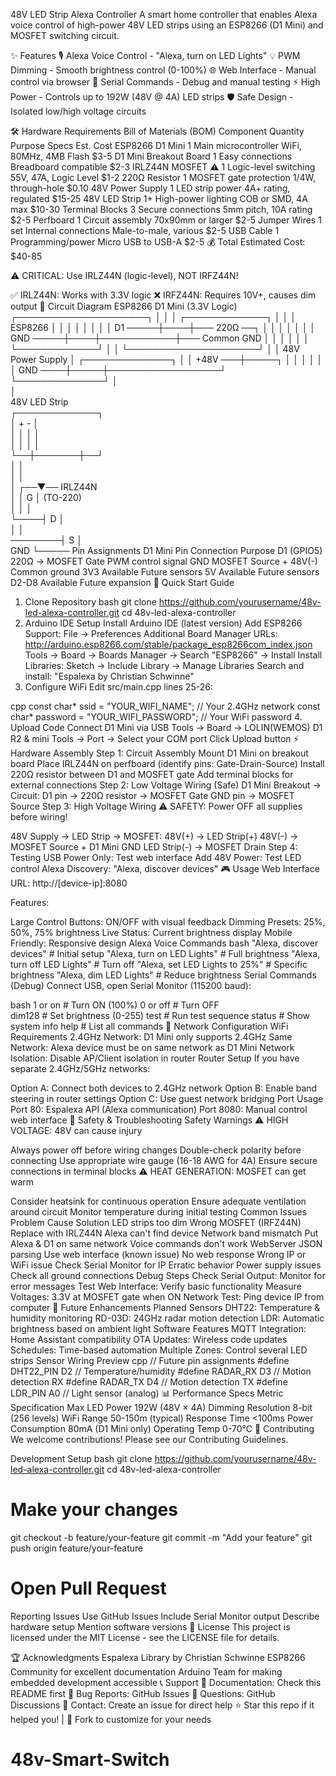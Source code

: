 48V LED Strip Alexa Controller
A smart home controller that enables Alexa voice control of high-power 48V LED strips using an ESP8266 (D1 Mini) and MOSFET switching circuit.


✨ Features
🎙️ Alexa Voice Control - "Alexa, turn on LED Lights"
💡 PWM Dimming - Smooth brightness control (0-100%)
🌐 Web Interface - Manual control via browser
🔧 Serial Commands - Debug and manual testing
⚡ High Power - Controls up to 192W (48V @ 4A) LED strips
🛡️ Safe Design - Isolated low/high voltage circuits


🛠️ Hardware Requirements
Bill of Materials (BOM)
Component	Quantity	Purpose	Specs	Est. Cost
ESP8266 D1 Mini	1	Main microcontroller	WiFi, 80MHz, 4MB Flash	$3-5
D1 Mini Breakout Board	1	Easy connections	Breadboard compatible	$2-3
IRLZ44N MOSFET ⚠️	1	Logic-level switching	55V, 47A, Logic Level	$1-2
220Ω Resistor	1	MOSFET gate protection	1/4W, through-hole	$0.10
48V Power Supply	1	LED strip power	4A+ rating, regulated	$15-25
48V LED Strip	1+	High-power lighting	COB or SMD, 4A max	$10-30
Terminal Blocks	3	Secure connections	5mm pitch, 10A rating	$2-5
Perfboard	1	Circuit assembly	70x90mm or larger	$2-5
Jumper Wires	1 set	Internal connections	Male-to-male, various	$2-5
USB Cable	1	Programming/power	Micro USB to USB-A	$2-5
💰 Total Estimated Cost: $40-85

⚠️ CRITICAL: Use IRLZ44N (logic-level), NOT IRFZ44N!

✅ IRLZ44N: Works with 3.3V logic
❌ IRFZ44N: Requires 10V+, causes dim output
🔌 Circuit Diagram
                    ESP8266 D1 Mini (3.3V Logic)
                    ┌─────────────────────┐
                    │                     │
                    │  ┌─────────────┐    │
                    │  │   ESP8266   │    │
                    │  │             │    │
                    │  │     D1 ─────┼────┼─── 220Ω ──┐
                    │  │             │    │            │
                    │  │    GND ─────┼────┼────────────┼─── Common GND
                    │  │             │    │            │
                    │  └─────────────┘    │            │
                    └─────────────────────┘            │
                                                       │
              48V Power Supply                         │
              ┌──────────────┐                        │
              │      +48V ───┼─────┐                  │
              │              │     │                  │
              │      GND ────┼─────┼──────────────────┘
              └──────────────┘     │                   
                                   │                   
                            48V LED Strip              
                            ┌─────────────┐           
                            │  +       -  │           
                            │  │       │  │           
                            │  │       │  │           
                            └──┼───────┼──┘           
                               │       │               
                               │       │               
                               │    ┌──▼── IRLZ44N     
                               │    │ G │  (TO-220)     
                               │    │   │               
                               └────┤ D │               
                                    │   │               
                            ────────┤ S │               
                            GND     └─────
Pin Assignments
D1 Mini Pin	Connection	Purpose
D1 (GPIO5)	220Ω → MOSFET Gate	PWM control signal
GND	MOSFET Source + 48V(-)	Common ground
3V3	Available	Future sensors
5V	Available	Future sensors
D2-D8	Available	Future expansion
🚀 Quick Start Guide
1. Clone Repository
bash
git clone https://github.com/yourusername/48v-led-alexa-controller.git
cd 48v-led-alexa-controller
2. Arduino IDE Setup
Install Arduino IDE (latest version)
Add ESP8266 Support:
File → Preferences
Additional Board Manager URLs:
http://arduino.esp8266.com/stable/package_esp8266com_index.json
Tools → Board → Boards Manager → Search "ESP8266" → Install
Install Libraries:
Sketch → Include Library → Manage Libraries
Search and install: "Espalexa by Christian Schwinne"
3. Configure WiFi
Edit src/main.cpp lines 25-26:

cpp
const char* ssid = "YOUR_WIFI_NAME";        // Your 2.4GHz network
const char* password = "YOUR_WIFI_PASSWORD"; // Your WiFi password
4. Upload Code
Connect D1 Mini via USB
Tools → Board → LOLIN(WEMOS) D1 R2 & mini
Tools → Port → Select your COM port
Click Upload button
⚡ Hardware Assembly
Step 1: Circuit Assembly
Mount D1 Mini on breakout board
Place IRLZ44N on perfboard (identify pins: Gate-Drain-Source)
Install 220Ω resistor between D1 and MOSFET gate
Add terminal blocks for external connections
Step 2: Low Voltage Wiring (Safe)
D1 Mini Breakout → Circuit:
D1 pin → 220Ω resistor → MOSFET Gate
GND pin → MOSFET Source
Step 3: High Voltage Wiring ⚠️
SAFETY: Power OFF all supplies before wiring!

48V Supply → LED Strip → MOSFET:
48V(+) → LED Strip(+)
48V(-) → MOSFET Source + D1 Mini GND
LED Strip(-) → MOSFET Drain
Step 4: Testing
USB Power Only: Test web interface
Add 48V Power: Test LED control
Alexa Discovery: "Alexa, discover devices"
🎮 Usage
Web Interface
URL: http://[device-ip]:8080


Features:

Large Control Buttons: ON/OFF with visual feedback
Dimming Presets: 25%, 50%, 75% brightness
Live Status: Current brightness display
Mobile Friendly: Responsive design
Alexa Voice Commands
bash
"Alexa, discover devices"           # Initial setup
"Alexa, turn on LED Lights"        # Full brightness
"Alexa, turn off LED Lights"       # Turn off
"Alexa, set LED Lights to 25%"     # Specific brightness
"Alexa, dim LED Lights"            # Reduce brightness
Serial Commands (Debug)
Connect USB, open Serial Monitor (115200 baud):

bash
1 or on        # Turn ON (100%)
0 or off       # Turn OFF  
dim128         # Set brightness (0-255)
test           # Run test sequence
status         # Show system info
help           # List all commands
🔧 Network Configuration
WiFi Requirements
2.4GHz Network: D1 Mini only supports 2.4GHz
Same Network: Alexa device must be on same network as D1 Mini
Network Isolation: Disable AP/Client isolation in router
Router Setup
If you have separate 2.4GHz/5GHz networks:

Option A: Connect both devices to 2.4GHz network
Option B: Enable band steering in router settings
Option C: Use guest network bridging
Port Usage
Port 80: Espalexa API (Alexa communication)
Port 8080: Manual control web interface
🚨 Safety & Troubleshooting
Safety Warnings
⚠️ HIGH VOLTAGE: 48V can cause injury

Always power off before wiring changes
Double-check polarity before connecting
Use appropriate wire gauge (16-18 AWG for 4A)
Ensure secure connections in terminal blocks
⚠️ HEAT GENERATION: MOSFET can get warm

Consider heatsink for continuous operation
Ensure adequate ventilation around circuit
Monitor temperature during initial testing
Common Issues
Problem	Cause	Solution
LED strips too dim	Wrong MOSFET (IRFZ44N)	Replace with IRLZ44N
Alexa can't find device	Network band mismatch	Put Alexa & D1 on same network
Voice commands don't work	WebServer JSON parsing	Use web interface (known issue)
No web response	Wrong IP or WiFi issue	Check Serial Monitor for IP
Erratic behavior	Power supply issues	Check all ground connections
Debug Steps
Check Serial Output: Monitor for error messages
Test Web Interface: Verify basic functionality
Measure Voltages: 3.3V at MOSFET gate when ON
Network Test: Ping device IP from computer
🚀 Future Enhancements
Planned Sensors
DHT22: Temperature & humidity monitoring
RD-03D: 24GHz radar motion detection
LDR: Automatic brightness based on ambient light
Software Features
MQTT Integration: Home Assistant compatibility
OTA Updates: Wireless code updates
Schedules: Time-based automation
Multiple Zones: Control several LED strips
Sensor Wiring Preview
cpp
// Future pin assignments
#define DHT22_PIN    D2    // Temperature/humidity
#define RADAR_RX     D3    // Motion detection RX
#define RADAR_TX     D4    // Motion detection TX
#define LDR_PIN      A0    // Light sensor (analog)
📊 Performance Specs
Metric	Specification
Max LED Power	192W (48V × 4A)
Dimming Resolution	8-bit (256 levels)
WiFi Range	50-150m (typical)
Response Time	<100ms
Power Consumption	80mA (D1 Mini only)
Operating Temp	0-70°C
🤝 Contributing
We welcome contributions! Please see our Contributing Guidelines.

Development Setup
bash
git clone https://github.com/yourusername/48v-led-alexa-controller.git
cd 48v-led-alexa-controller
# Make your changes
git checkout -b feature/your-feature
git commit -m "Add your feature"
git push origin feature/your-feature
# Open Pull Request
Reporting Issues
Use GitHub Issues
Include Serial Monitor output
Describe hardware setup
Mention software versions
📄 License
This project is licensed under the MIT License - see the LICENSE file for details.

🏆 Acknowledgments
Espalexa Library by Christian Schwinne
ESP8266 Community for excellent documentation
Arduino Team for making embedded development accessible
📞 Support
📖 Documentation: Check this README first
🐛 Bug Reports: GitHub Issues
💬 Questions: GitHub Discussions
📧 Contact: Create an issue for direct help
⭐ Star this repo if it helped you! | 🍴 Fork to customize for your needs


# 48v-Smart-Switch
